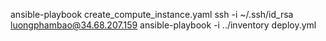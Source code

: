ansible-playbook create_compute_instance.yaml
ssh -i ~/.ssh/id_rsa luongphambao@34.68.207.159
ansible-playbook -i ../inventory deploy.yml